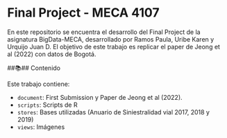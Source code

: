 # Final Project - MECA 4107

En este repositorio se encuentra el desarrollo del Final Project de la asignatura BigData-MECA, desarrollado por Ramos Paula, Uribe Karen y Urquijo Juan D. El objetivo de este trabajo es replicar el paper de Jeong et al (2022) con datos de Bogotá. 
 
##:books:## Contenido

Este trabajo contiene:

- `document`: First Submission y Paper de Jeong et al (2022).
- `scripts`: Scripts de R
- `stores`: Bases utilizadas (Anuario de Siniestralidad vial 2017, 2018 y 2019)
- `views`: Imágenes
